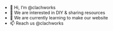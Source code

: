 - 👋 Hi, I’m @clachworks
- 👀 We are interested in DIY & sharing resources 
- 🌱 We are currently learning to make our website
- 📫 Reach us @clachworks
